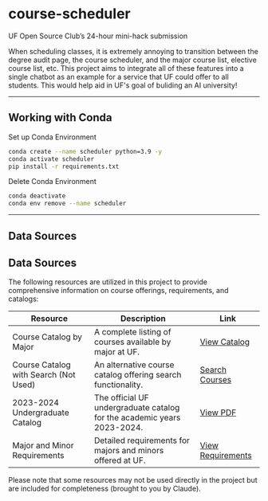 # course-scheduler
UF Open Source Club’s 24-hour mini-hack submission


When scheduling classes, it is extremely annoying to transition between
the degree audit page, the course scheduler, and the major course list,
elective course list, etc. This project aims to integrate all of these
features into a single chatbot as an example for a service that UF could
offer to all students. This would help aid in UF's goal of buliding an
AI university!

---

## Working with Conda

Set up Conda Environment

```sh
conda create --name scheduler python=3.9 -y
conda activate scheduler
pip install -r requirements.txt
```

Delete Conda Environment

```sh
conda deactivate
conda env remove --name scheduler
```

---

## Data Sources

## Data Sources

The following resources are utilized in this project to provide comprehensive information on course offerings, requirements, and catalogs:

| Resource | Description | Link |
|----------|-------------|------|
| Course Catalog by Major | A complete listing of courses available by major at UF. | [View Catalog](https://catalog.ufl.edu/UGRD/courses/) |
| Course Catalog with Search (Not Used) | An alternative course catalog offering search functionality. | [Search Courses](https://catalog.ufl.edu/course-search/) |
| 2023-2024 Undergraduate Catalog | The official UF undergraduate catalog for the academic years 2023-2024. | [View PDF](https://catalog.ufl.edu/pdf/2023-2024%20Undergraduate%20Catalog%20UF.pdf) |
| Major and Minor Requirements | Detailed requirements for majors and minors offered at UF. | [View Requirements](https://catalog.ufl.edu/UGRD/programs/) |

Please note that some resources may not be used directly in the project but are included for completeness (brought to you by Claude).
